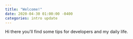 ```yaml
---
title: "Welcome!"
date: 2020-04-30 01:00:00 -0400
categories: intro update
---
```


Hi there you'll find some tips for developers and my daily life.
